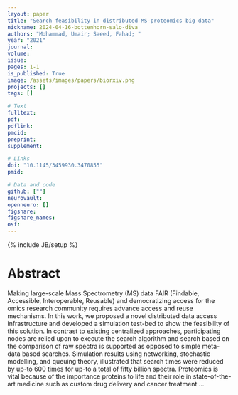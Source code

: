 ```yaml
---
layout: paper
title: "Search feasibility in distributed MS-proteomics big data"
nickname: 2024-04-16-bottenhorn-salo-diva
authors: "Mohammad, Umair; Saeed, Fahad; "
year: "2021"
journal: 
volume: 
issue:
pages: 1-1
is_published: True
image: /assets/images/papers/biorxiv.png
projects: []
tags: []

# Text
fulltext:
pdf:
pdflink:
pmcid:
preprint: 
supplement:

# Links
doi: "10.1145/3459930.3470855"
pmid:

# Data and code
github: [""]
neurovault:
openneuro: []
figshare:
figshare_names:
osf:
---
```

{% include JB/setup %}

# Abstract

Making large-scale Mass Spectrometry (MS) data FAIR (Findable, Accessible, Interoperable, Reusable) and democratizing access for the omics research community requires advance access and reuse mechanisms. In this work, we proposed a novel distributed data access infrastructure and developed a simulation test-bed to show the feasibility of this solution. In contrast to existing centralized approaches, participating nodes are relied upon to execute the search algorithm and search based on the comparison of raw spectra is supported as opposed to simple meta-data based searches. Simulation results using networking, stochastic modelling, and queuing theory, illustrated that search times were reduced by up-to 600 times for up-to a total of fifty billion spectra. Proteomics is vital because of the importance proteins to life and their role in state-of-the-art medicine such as custom drug delivery and cancer treatment …
